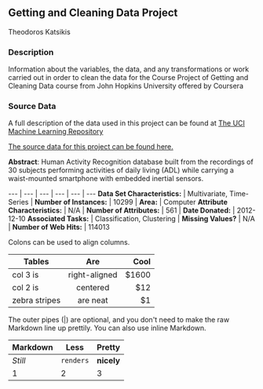 ## Getting and Cleaning Data Project

Theodoros Katsikis

### Description
Information about the variables, the data, and any transformations or work carried out in order to clean the data for the Course Project of Getting and Cleaning Data course from John Hopkins University offered by Coursera

### Source Data
A full description of the data used in this project can be found at [The UCI Machine Learning Repository](http://archive.ics.uci.edu/ml/datasets/Human+Activity+Recognition+Using+Smartphones)

[The source data for this project can be found here.](https://d396qusza40orc.cloudfront.net/getdata%2Fprojectfiles%2FUCI%20HAR%20Dataset.zip)

**Abstract**: Human Activity Recognition database built from the recordings of 30 subjects performing activities of daily living (ADL) while carrying a waist-mounted smartphone with embedded inertial sensors.

--- | --- | --- | --- | --- | ---
**Data Set Characteristics:** | Multivariate, Time-Series | **Number of Instances:** | 10299 | **Area:** | Computer 
**Attribute Characteristics:** | N/A | **Number of Attributes:** | 561 | **Date Donated:** | 2012-12-10 
**Associated Tasks:** | Classification, Clustering | **Missing Values?** | N/A | **Number of Web Hits:** | 114013 

Colons can be used to align columns.

| Tables        | Are           | Cool  |
| ------------- |:-------------:| -----:|
| col 3 is      | right-aligned | $1600 |
| col 2 is      | centered      |   $12 |
| zebra stripes | are neat      |    $1 |

The outer pipes (|) are optional, and you don't need to make the raw Markdown line up prettily. You can also use inline Markdown.

Markdown | Less | Pretty
--- | --- | ---
*Still* | `renders` | **nicely**
1 | 2 | 3